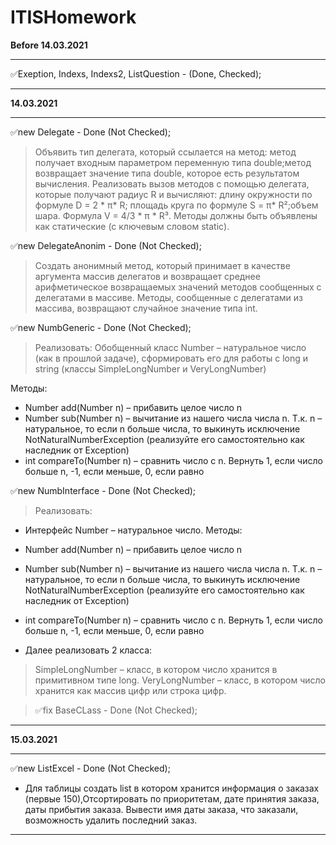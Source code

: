# ITISHomework

**Before 14.03.2021**
***
:white_check_mark:Exeption, Indexs, Indexs2, ListQuestion - (Done, Checked); 
***

**14.03.2021**
***
 :white_check_mark:new Delegate - Done (Not Checked); 
> Объявить тип делегата, который ссылается на метод:​ метод получает входным параметром переменную типа double;​метод возвращает значение типа double, которое есть результатом вычисления.​ Реализовать вызов методов с помощью делегата, которые получают радиус R и вычисляют:​ длину окружности по формуле D = 2 * π* R;​ площадь круга по формуле S = π* R²;​ объем шара. Формула V = 4/3 * π * R³.​ Методы должны быть объявлены как статические (с ключевым словом static).

 :white_check_mark:new DelegateAnonim - Done (Not Checked); 
> Создать анонимный метод, который принимает в качестве аргумента массив делегатов и возвращает среднее арифметическое возвращаемых значений методов сообщенных с делегатами в массиве. Методы, сообщенные с делегатами из массива, возвращают случайное значение типа int.

:white_check_mark:new NumbGeneric - Done (Not Checked); 
> Реализовать:​ Обобщенный класс Number – натуральное число (как в прошлой задаче), сформировать его для работы с long и string (классы SimpleLongNumber и VeryLongNumber) ​

Методы:​

- Number add(Number n) – прибавить целое число n​
- Number sub(Number n) – вычитание из нашего числа числа n. Т.к. n – натуральное, то если n больше числа, то выкинуть исключение NotNaturalNumberException (реализуйте его самостоятельно как наследник от Exception)​
- int compareTo(Number n) – сравнить число с n. Вернуть 1, если число больше n, -1, если меньше, 0, если равно

:white_check_mark:new NumbInterface - Done (Not Checked); 

>Реализовать:​

- Интерфейс Number – натуральное число. Методы:​

- Number add(Number n) – прибавить целое число n​

- Number sub(Number n) – вычитание из нашего числа числа n. Т.к. n – натуральное, то если n больше числа, то выкинуть исключение NotNaturalNumberException (реализуйте его самостоятельно как наследник от Exception)​

- int compareTo(Number n) – сравнить число с n. Вернуть 1, если число больше n, -1, если меньше, 0, если равно​
- Далее реализовать 2 класса:​

> SimpleLongNumber – класс, в котором число хранится в примитивном типе long.​
> VeryLongNumber – класс, в котором число хранится как массив цифр или строка цифр.

> :white_check_mark:fix BaseCLass - Done (Not Checked); 
***

**15.03.2021**
***
 :white_check_mark:new ListExcel - Done (Not Checked);
- Для таблицы создать list в котором хранится информация о заказах (первые 150),Отсортировать по приоритетам, дате принятия заказа, даты прибытия заказа. Вывести имя даты заказа, что заказали, возможность удалить последний заказ.
***
